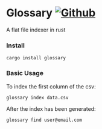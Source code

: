 # Glossary [![Github](https://github.com/waltonseymour/glossary/workflows/Rust/badge.svg)](https://github.com/waltonseymour/glossary/actions)

A flat file indexer in rust

### Install
`cargo install glossary`

### Basic Usage
To index the first column of the csv:

`glossary index data.csv`

After the index has been generated:

`glossary find user@email.com`
